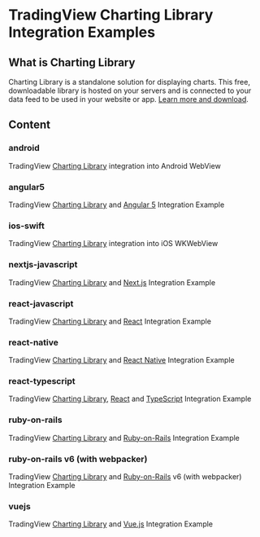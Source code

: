 # TradingView Charting Library Integration Examples

## What is Charting Library

Charting Library is a standalone solution for displaying charts. This free, downloadable library is hosted on your servers and is connected to your data feed to be used in your website or app. [Learn more and download](https://www.tradingview.com/HTML5-stock-forex-bitcoin-charting-library/).

## Content

### android

TradingView [Charting Library](https://www.tradingview.com/HTML5-stock-forex-bitcoin-charting-library/) integration into Android WebView

### angular5

TradingView [Charting Library](https://www.tradingview.com/HTML5-stock-forex-bitcoin-charting-library/) and [Angular 5](https://angular.io/) Integration Example

### ios-swift

TradingView [Charting Library](https://www.tradingview.com/HTML5-stock-forex-bitcoin-charting-library/) integration into iOS WKWebView

### nextjs-javascript

TradingView [Charting Library](https://www.tradingview.com/HTML5-stock-forex-bitcoin-charting-library/) and [Next.js](https://nextjs.org/) Integration Example

### react-javascript

TradingView [Charting Library](https://www.tradingview.com/HTML5-stock-forex-bitcoin-charting-library/) and [React](https://reactjs.org) Integration Example

### react-native

TradingView [Charting Library](https://www.tradingview.com/HTML5-stock-forex-bitcoin-charting-library/) and [React Native](https://facebook.github.io/react-native/) Integration Example

### react-typescript

TradingView [Charting Library](https://www.tradingview.com/HTML5-stock-forex-bitcoin-charting-library/), [React](https://reactjs.org) and [TypeScript](https://www.typescriptlang.org/) Integration Example

### ruby-on-rails

TradingView [Charting Library](https://www.tradingview.com/HTML5-stock-forex-bitcoin-charting-library/) and [Ruby-on-Rails](http://rubyonrails.org/) Integration Example

### ruby-on-rails v6 (with webpacker)

TradingView [Charting Library](https://www.tradingview.com/HTML5-stock-forex-bitcoin-charting-library/) and [Ruby-on-Rails](http://rubyonrails.org/) v6 (with webpacker) Integration Example

### vuejs

TradingView [Charting Library](https://www.tradingview.com/HTML5-stock-forex-bitcoin-charting-library/) and [Vue.js](https://vuejs.org/) Integration Example
